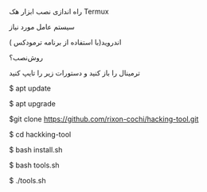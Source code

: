 راه‌ اندازی نصب ابزار هک Termux


سیستم عامل مورد نیاز 

اندروید(با‌ استفاده از برنامه ترمودکس )

روش‌نصب‌؟

ترمینال را باز کنید و دستورات زیر را تایپ کنید

$ apt update

$ apt upgrade

$git clone
https://github.com/rixon-cochi/hacking-tool.git

$ cd hackking-tool

$ bash install.sh

$ bash tools.sh

$ ./tools.sh
